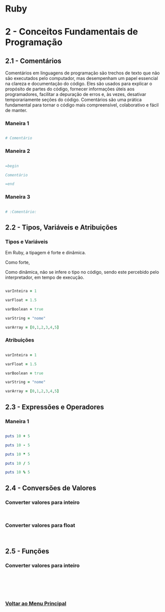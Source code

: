 # Ruby

# 2 - Conceitos Fundamentais de Programação

## 2.1 - Comentários

Comentários em linguagens de programação são trechos de texto que não são executados pelo computador, mas desempenham um papel essencial na clareza e documentação do código. Eles são usados para explicar o propósito de partes do código, fornecer informações úteis aos programadores, facilitar a depuração de erros e, às vezes, desativar temporariamente seções do código. Comentários são uma prática fundamental para tornar o código mais compreensível, colaborativo e fácil de manter.

### Maneira 1

```Ruby

# Comentário

```

### Maneira 2

```Ruby

=begin

Comentário

=end

```

### Maneira 3

```Ruby

# :Comentário:

```

## 2.2 - Tipos, Variáveis e Atribuições

### Tipos e Variáveis

Em Ruby, a tipagem é forte e dinâmica.

Como forte, 

Como dinâmica, não se infere o tipo no código, sendo este percebido pelo interpretador, em tempo de execução.

```Ruby

varInteira = 1

varFloat = 1.5

varBoolean = true

varString = "nome"

varArray = [0,1,2,3,4,5]

```

### Atribuições



```Ruby

varInteira = 1

varFloat = 1.5

varBoolean = true

varString = "nome"

varArray = [0,1,2,3,4,5]

```

## 2.3 - Expressões e Operadores

### Maneira 1

```Ruby

puts 10 + 5

puts 10 - 5

puts 10 * 5

puts 10 / 5

puts 10 % 5

```

## 2.4 - Conversões de Valores

### Converter valores para inteiro

```Ruby



```

### Converter valores para float

```Ruby



```

## 2.5 - Funções

### Converter valores para inteiro

```Ruby



```

<br><br>

### [Voltar ao Menu Principal](../Ola-Mundo.md)